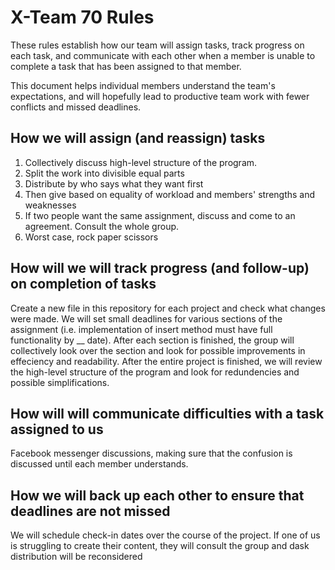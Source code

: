 # X-Team 70 Rules

These rules establish how our team will assign tasks,
track progress on each task, and communicate with each other 
when a member is unable to complete a task that has been assigned to that member.

This document helps individual members understand the team's expectations,
and will hopefully lead to productive team work with fewer conflicts
and missed deadlines.

## How we will assign (and reassign) tasks
  1. Collectively discuss high-level structure of the program.
  1. Split the work into divisible equal parts
  1. Distribute by who says what they want first
  1. Then give based on equality of workload and members' strengths and weaknesses
  1. If two people want the same assignment, discuss and come to an agreement. Consult the whole group.
  1. Worst case, rock paper scissors


## How will we will track progress (and follow-up) on completion of tasks

Create a new file in this repository for each project and check what changes were made. We will set small deadlines for various sections of the assignment (i.e. implementation of insert method must have full functionality by __ date). After each section is finished, the group will collectively look over the section and look for possible improvements in effeciency and readability. After the entire project is finished, we will review the high-level structure of the program and look for redundencies and possible simplifications.


## How will will communicate difficulties with a task assigned to us

Facebook messenger discussions, making sure that the confusion is discussed until each member understands.

## How we will back up each other to ensure that deadlines are not missed

We will schedule check-in dates over the course of the project. If one of us is struggling to create their content, they will consult the 
group and dask distribution will be reconsidered



